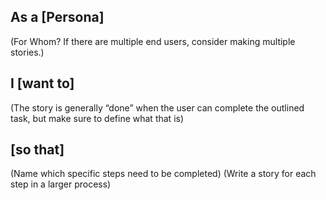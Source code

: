 ## As a [Persona]
(For Whom? If there are multiple end users, consider making multiple stories.)


## I [want to]
(The story is generally “done” when the user can complete the outlined task, but make sure to define what that is)


## [so that]
(Name which specific steps need to be completed)
(Write a story for each step in a larger process)

